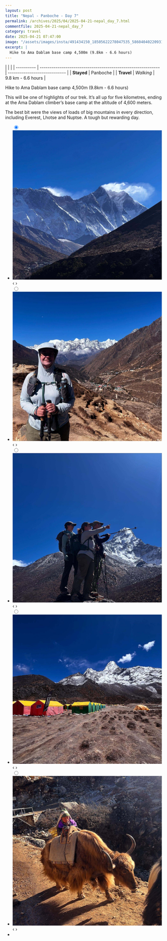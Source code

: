 ```yaml
---
layout: post
title: "Nepal - Panboche - Day 7"
permalink: /archives/2025/04/2025-04-21-nepal_day_7.html
commentfile: 2025-04-21-nepal_day_7
category: travel
date: 2025-04-21 07:47:00
image: "/assets/images/insta/491434150_18505622278047535_5860404022093145365_n_18063434078059973.jpg"
excerpt: |
  Hike to Ama Dablam base camp 4,500m (9.8km - 6.6 hours)
---
```


|            |                                                              |
| ---------- | ------------------------------------------------------------ | ----------------------------- |
| **Stayed** |   Panboche |
| **Travel** | _Walking_                                                    |  9.8 km - 6.6 hours        |


Hike to Ama Dablam base camp 4,500m (9.8km - 6.6 hours)

This will be one of highlights of our trek. It’s all up for five kilometres, ending at the Ama Dablam climber’s base camp at the altitude of 4,600 meters.

The best bit were the views of loads of big mountains in every direction, including Everest, Lhotse and Nuptse. A tough but rewarding day.


<ul class="slides">
    <input type="radio" name="radio-btn" id="img-1" checked="checked" />
    <li class="slide-container">
        <div class="slide">
          <a href="/assets/images/insta/491505548_18505622380047535_4392050964017959133_n_18085473895622539.jpg"><img src="/assets/images/insta/491505548_18505622380047535_4392050964017959133_n_18085473895622539.jpg" /></a>
        </div>
    <div class="nav">
      <label for="img-5" class="prev">&#x2039;</label>
      <label for="img-2" class="next">&#x203a;</label>
    </div>
    </li>
        <input type="radio" name="radio-btn" id="img-2"  />
    <li class="slide-container">
        <div class="slide">
          <a href="/assets/images/insta/491433683_18505622389047535_5939791518500616014_n_18502011010061259.jpg"><img src="/assets/images/insta/491433683_18505622389047535_5939791518500616014_n_18502011010061259.jpg" /></a>
        </div>
    <div class="nav">
      <label for="img-1" class="prev">&#x2039;</label>
      <label for="img-3" class="next">&#x203a;</label>
    </div>
    </li>
        <input type="radio" name="radio-btn" id="img-3"  />
    <li class="slide-container">
        <div class="slide">
          <a href="/assets/images/insta/491432550_18505622416047535_6804824912102984128_n_18005692499741131.jpg"><img src="/assets/images/insta/491432550_18505622416047535_6804824912102984128_n_18005692499741131.jpg" /></a>
        </div>
    <div class="nav">
      <label for="img-2" class="prev">&#x2039;</label>
      <label for="img-4" class="next">&#x203a;</label>
    </div>
    </li>
        <input type="radio" name="radio-btn" id="img-4"  />
    <li class="slide-container">
        <div class="slide">
          <a href="/assets/images/insta/491528301_18505622449047535_7181894407140350556_n_18008003468722494.jpg"><img src="/assets/images/insta/491528301_18505622449047535_7181894407140350556_n_18008003468722494.jpg" /></a>
        </div>
    <div class="nav">
      <label for="img-3" class="prev">&#x2039;</label>
      <label for="img-5" class="next">&#x203a;</label>
    </div>
    </li>
    <input type="radio" name="radio-btn" id="img-5" />
    <li class="slide-container">
        <div class="slide">
          <a href="/assets/images/insta/491434150_18505622278047535_5860404022093145365_n_18063434078059973.jpg"><img src="/assets/images/insta/491434150_18505622278047535_5860404022093145365_n_18063434078059973.jpg" /></a>
        </div>
    <div class="nav">
      <label for="img-4" class="prev">&#x2039;</label>
      <label for="img-1" class="next">&#x203a;</label>
    </div>
    </li>
			
<li class="nav-dots">
      <label for="img-1" class="nav-dot" id="img-dot-1"></label>
      <label for="img-2" class="nav-dot" id="img-dot-2"></label>
      <label for="img-3" class="nav-dot" id="img-dot-3"></label>
      <label for="img-4" class="nav-dot" id="img-dot-4"></label>
      <label for="img-5" class="nav-dot" id="img-dot-5"></label>

</li>
</ul>        